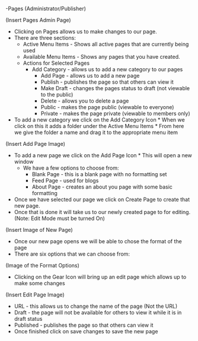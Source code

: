 -Pages (Administrator/Publisher)

(Insert Pages Admin Page)

* Clicking on Pages allows us to make changes to our page.
* There are three sections:
   * Active Menu Items - Shows all active pages that are currently being used
   * Available Menu Items - Shows any pages that you have created.
   * Actions for Selected Pages
     * Add Category - allows us to add a new category to our pages
       * Add Page - allows us to add a new page
       * Publish - publishes the page so that others can view it
       * Make Draft -  changes the pages status to draft (not viewable to the public)
       * Delete - allows you to delete a page
       * Public -  makes the page public (viewable to everyone)
       * Private - makes the page private (viewable to members only)
* To add a new category we click on the Add Category Icon
       * When we click on this it adds a folder under the Active Menu Items
       * From here we give the folder a name and drag it to the appropriate menu item 

(Insert Add Page Image)

  * To add a new page we click on the Add Page Icon
            * This will open a new window
      * We have a few options to choose from:
         * Blank Page - this is a blank page with no formatting set
         * Feed Page -  used for blogs
         * About Page - creates an about you page with some basic formatting
   * Once we have selected our page we click on Create Page to create that new page.
   * Once that is done it will take us to our newly created page to for editing. (Note: Edit Mode must be turned On)

(Insert Image of New Page)

  * Once our new page opens we will be able to chose the format of the page
  * There are six options that we can choose from:

(Image of the Format Options)

  * Clicking on the Gear Icon will bring up an edit page which allows up to make some changes

(Insert Edit Page Image)

* URL - this allows us to change the name of the page (Not the URL)
* Draft -  the page will not be available for others to view it while it is in draft status
* Published - publishes the page so that others can view it
* Once finished click on save changes to save the new page